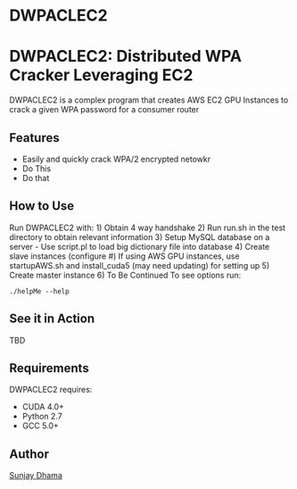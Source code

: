 DWPACLEC2
=========

# DWPACLEC2: Distributed WPA Cracker Leveraging EC2 
DWPACLEC2 is a complex program that creates AWS EC2 GPU Instances to crack a given WPA password for a consumer router 
## Features
- Easily and quickly crack WPA/2 encrypted netowkr
- Do This
- Do that

## How to Use
Run DWPACLEC2 with:
    1) Obtain 4 way handshake
    2) Run run.sh in the test directory to obtain relevant information
    3) Setup MySQL database on a server
        - Use script.pl to load big dictionary file into database
    4) Create slave instances (configure #)
        If using AWS GPU instances, use startupAWS.sh and install_cuda5 (may need updating) for setting up
    5) Create master instance
    6) To Be Continued
To see options run:

    ./helpMe --help

## See it in Action
TBD

## Requirements
DWPACLEC2 requires:
- CUDA 4.0+
- Python 2.7
- GCC 5.0+

## Author
[Sunjay Dhama](https://www.sunjaydhama.com)
